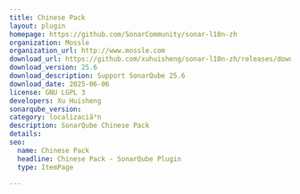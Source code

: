 ```yaml
---
title: Chinese Pack
layout: plugin
homepage: https://github.com/SonarCommunity/sonar-l10n-zh
organization: Mossle
organization_url: http://www.mossle.com
download_url: https://github.com/xuhuisheng/sonar-l10n-zh/releases/download/sonar-l10n-zh-plugin-25.6/sonar-l10n-zh-plugin-25.6.jar
download_version: 25.6
download_description: Support SonarQube 25.6
download_date: 2025-06-06
license: GNU LGPL 3
developers: Xu Huisheng
sonarqube_version: 
category: localizaciã³n
description: SonarQube Chinese Pack
details: 
seo:
  name: Chinese Pack
  headline: Chinese Pack - SonarQube Plugin
  type: ItemPage

---
```


